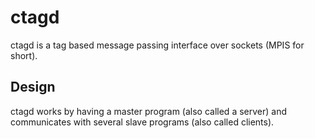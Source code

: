 # ctagd
ctagd is a tag based message passing interface over sockets (MPIS for short).

## Design
ctagd works by having a master program (also called a server) and communicates
with several slave programs (also called clients).
